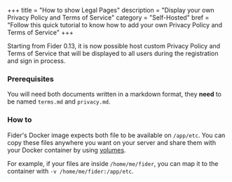 +++
title = "How to show Legal Pages"
description = "Display your own Privacy Policy and Terms of Service"
category = "Self-Hosted"
bref = "Follow this quick tutorial to know how to add your own Privacy Policy and Terms of Service"
+++

Starting from Fider 0.13, it is now possible host custom Privacy Policy and Terms of Service that will be displayed to all users during the registration and sign in process.

<h3>Prerequisites</h3>

You will need both documents written in a markdown format, they **need** to be named `terms.md` and `privacy.md`.

<h3>How to</h3>

Fider's Docker image expects both file to be available on `/app/etc`. You can copy these files anywhere you want on your server and share them with your Docker container by using [volumes](https://docs.docker.com/storage/volumes/).

For example, if your files are inside `/home/me/fider`, you can map it to the container with `-v /home/me/fider:/app/etc`.